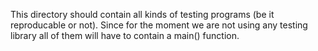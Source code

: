 This directory should contain all kinds of testing programs (be it reproducable or not). Since for the moment we are not using any testing library all of them will have to contain a main() function.